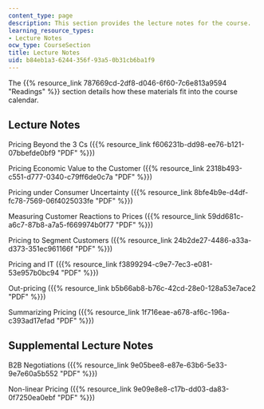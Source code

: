 ```yaml
---
content_type: page
description: This section provides the lecture notes for the course.
learning_resource_types:
- Lecture Notes
ocw_type: CourseSection
title: Lecture Notes
uid: b84eb1a3-6244-356f-93a5-0b31cb6ba1f9
---
```


The {{% resource_link 787669cd-2df8-d046-6f60-7c6e813a9594 "Readings" %}} section details how these materials fit into the course calendar.

Lecture Notes
-------------

Pricing Beyond the 3 Cs ({{% resource_link f606231b-dd98-ee76-b121-07bbefde0bf9 "PDF" %}})

Pricing Economic Value to the Customer ({{% resource_link 2318b493-c551-d777-0340-c79ff6de0c7a "PDF" %}})

Pricing under Consumer Uncertainty ({{% resource_link 8bfe4b9e-d4df-fc78-7569-06f4025033fe "PDF" %}})

Measuring Customer Reactions to Prices ({{% resource_link 59dd681c-a6c7-87b8-a7a5-f669974b0f77 "PDF" %}})

Pricing to Segment Customers ({{% resource_link 24b2de27-4486-a33a-d373-351ec961166f "PDF" %}})

Pricing and IT ({{% resource_link f3899294-c9e7-7ec3-e081-53e957b0bc94 "PDF" %}})

Out-pricing ({{% resource_link b5b66ab8-b76c-42cd-28e0-128a53e7ace2 "PDF" %}})

Summarizing Pricing ({{% resource_link 1f716eae-a678-af6c-196a-c393ad17efad "PDF" %}})

Supplemental Lecture Notes
--------------------------

B2B Negotiations ({{% resource_link 9e05bee8-e87e-63b6-5e33-9e7e60a5b552 "PDF" %}})

Non-linear Pricing ({{% resource_link 9e09e8e8-c17b-dd03-da83-0f7250ea0ebf "PDF" %}})